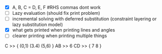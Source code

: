 - [x] A, B, C = D, E, F #RHS commas dont work
- [ ] Lazy evaluation (should fix print problem)
- [ ] incremental solving with deferred substitution (constraint layering or lazy substitution model)
- [x] what gets printed when printing lines and angles
- [ ] clearer printing when printing multiple things

C >> {
    (0,1)
    (3.4)
    (5,6)
}
AB >> 6
CD >> {
    7
    8
}